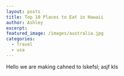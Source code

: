 ```yaml
---
layout: posts
title: Top 10 Places to Eat in Hawaii
author: Ashley
excerpt:
featured_image: /images/australia.jpg
categories:
  - Travel
  - usa
---
```



Hello we are making cahned to lskefsl; asjf kls